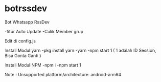 # botrssdev


Bot Whatsapp RssDev

-fitur Auto Update
-Culik Member grup

Edit di config.js




Install Modul yarn
-pkg install yarn
-yarn
-npm start 1 ( 1 adalah ID Session, Bisa Gonta Ganti )


Install Modul NPM
-npm i
-npm start 1



Note : Unsupported platform/architecture: android-arm64
